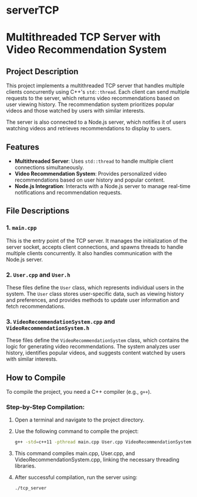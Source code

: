 # serverTCP

# Multithreaded TCP Server with Video Recommendation System

## Project Description

This project implements a multithreaded TCP server that handles multiple clients concurrently using C++'s `std::thread`. Each client can send multiple requests to the server, which returns video recommendations based on user viewing history. The recommendation system prioritizes popular videos and those watched by users with similar interests.

The server is also connected to a Node.js server, which notifies it of users watching videos and retrieves recommendations to display to users.

## Features

- **Multithreaded Server**: Uses `std::thread` to handle multiple client connections simultaneously.
- **Video Recommendation System**: Provides personalized video recommendations based on user history and popular content.
- **Node.js Integration**: Interacts with a Node.js server to manage real-time notifications and recommendation requests.

## File Descriptions

### 1. `main.cpp`
This is the entry point of the TCP server. It manages the initialization of the server socket, accepts client connections, and spawns threads to handle multiple clients concurrently. It also handles communication with the Node.js server.

### 2. `User.cpp` and `User.h`
These files define the `User` class, which represents individual users in the system. The `User` class stores user-specific data, such as viewing history and preferences, and provides methods to update user information and fetch recommendations.

### 3. `VideoRecommendationSystem.cpp` and `VideoRecommendationSystem.h`
These files define the `VideoRecommendationSystem` class, which contains the logic for generating video recommendations. The system analyzes user history, identifies popular videos, and suggests content watched by users with similar interests.

## How to Compile

To compile the project, you need a C++ compiler (e.g., `g++`).

### Step-by-Step Compilation:

1. Open a terminal and navigate to the project directory.
2. Use the following command to compile the project:
   ```bash
   g++ -std=c++11 -pthread main.cpp User.cpp VideoRecommendationSystem.cpp -o tcp_server
3. This command compiles main.cpp, User.cpp, and VideoRecommendationSystem.cpp, linking the necessary threading libraries.

4. After successful compilation, run the server using:
     ```bash
     ./tcp_server   
